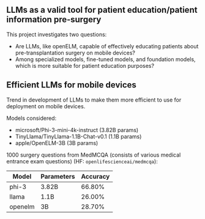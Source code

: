 ## LLMs as a valid tool for patient education/patient information pre-surgery

This project investigates two questions: 
- Are LLMs, like openELM, capable of effectively educating patients about pre-transplantation surgery on mobile devices? 
- Among specialized models, fine-tuned models, and foundation models, which is more suitable for patient education purposes?


## Efficient LLMs for mobile devices

Trend in development of LLMs to make them more efficient to use for deployment on mobile devices. 

Models considered: 
- microsoft/Phi-3-mini-4k-instruct (3.82B params)
- TinyLlama/TinyLlama-1.1B-Chat-v0.1 (1.1B params)
- apple/OpenELM-3B (3B params)


1000 surgery questions from MedMCQA (consists of various medical entrance exam questions) (HF: `openlifescienceai/medmcqa`):

| Model | Parameters | Accuracy |
|-------|------------|----------|
|phi-3  |  3.82B     | 66.80%   |
|llama  |  1.1B      | 26.00%   |
|openelm|  3B        | 28.70%   |